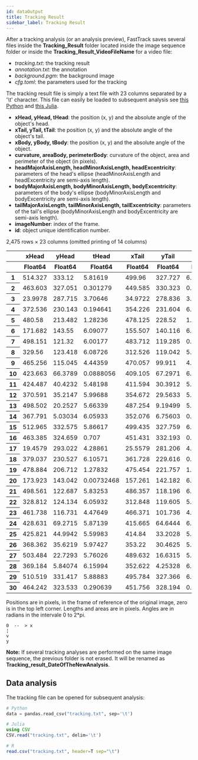 ```yaml
---
id: dataOutput
title: Tracking Result
sidebar_label: Tracking Result
---
```


After a tracking analysis (or an analysis preview), FastTrack saves several files inside the **Tracking_Result** folder located inside the image sequence folder or inside the **Tracking_Result_VideoFileName** for a video file:

* *tracking.txt*: the tracking result
* *annotation.txt*: the annotation
* *background.pgm*: the background image
* *cfg.toml*: the parameters used for the tracking

The tracking result file is simply a text file with 23 columns separated by a '\t' character. This file can easily be loaded to subsequent analysis see [this Python](https://www.fasttrack.sh/blog/2021/08/09/FastAnalysis-tuto) and [this Julia](https://www.fasttrack.sh/blog/2020/11/25/Data-analysis-julia).

* **xHead, yHead, tHead**: the position (x, y) and the absolute angle of the object's head.
* **xTail, yTail, tTail**: the position (x, y) and the absolute angle of the object's tail.
* **xBody, yBody, tBody**: the position (x, y) and the absolute angle of the object.
* **curvature, areaBody, perimeterBody**: curvature of the object, area and perimeter of the object (in pixels).
* **headMajorAxisLength, headMinorAxisLength, headExcentricity**: parameters of the head's ellipse (headMinorAxisLength and headExcentricity are semi-axis length).
* **bodyMajorAxisLength, bodyMinorAxisLength, bodyExcentricity**: parameters of the body's ellipse (bodyMinorAxisLength and bodyExcentricity are semi-axis length).
* **tailMajorAxisLength, tailMinorAxisLength, tailExcentricity**: parameters of the tail's ellipse (bodyMinorAxisLength and bodyExcentricity are semi-axis length).
* **imageNumber**: index of the frame.
* **id**: object unique identification number.

<table class="data-frame"><thead><tr><th></th><th>xHead</th><th>yHead</th><th>tHead</th><th>xTail</th><th>yTail</th><th>tTail</th><th>xBody</th><th>yBody</th><th>tBody</th></tr><tr><th></th><th>Float64</th><th>Float64</th><th>Float64</th><th>Float64</th><th>Float64</th><th>Float64</th><th>Float64</th><th>Float64</th><th>Float64</th></tr></thead><tbody><p>2,475 rows × 23 columns (omitted printing of 14 columns)</p><tr><th>1</th><td>514.327</td><td>333.12</td><td>5.81619</td><td>499.96</td><td>327.727</td><td>6.10226</td><td>508.345</td><td>330.876</td><td>5.94395</td></tr><tr><th>2</th><td>463.603</td><td>327.051</td><td>0.301279</td><td>449.585</td><td>330.323</td><td>0.245547</td><td>458.058</td><td>328.346</td><td>0.238877</td></tr><tr><th>3</th><td>23.9978</td><td>287.715</td><td>3.70646</td><td>34.9722</td><td>278.836</td><td>3.99819</td><td>29.2056</td><td>283.505</td><td>3.84844</td></tr><tr><th>4</th><td>372.536</td><td>230.143</td><td>0.194641</td><td>354.226</td><td>231.604</td><td>6.08737</td><td>364.822</td><td>230.759</td><td>0.0515087</td></tr><tr><th>5</th><td>480.58</td><td>213.482</td><td>1.28236</td><td>478.125</td><td>228.52</td><td>1.53303</td><td>479.428</td><td>220.543</td><td>1.42567</td></tr><tr><th>6</th><td>171.682</td><td>143.55</td><td>6.09077</td><td>155.507</td><td>140.116</td><td>6.1146</td><td>164.913</td><td>142.113</td><td>6.08216</td></tr><tr><th>7</th><td>498.151</td><td>121.32</td><td>6.00177</td><td>483.712</td><td>119.285</td><td>0.0223247</td><td>492.683</td><td>120.55</td><td>6.15298</td></tr><tr><th>8</th><td>329.56</td><td>123.418</td><td>6.08726</td><td>312.526</td><td>119.042</td><td>5.9098</td><td>322.531</td><td>121.614</td><td>6.01722</td></tr><tr><th>9</th><td>465.256</td><td>115.045</td><td>4.44359</td><td>470.057</td><td>99.911</td><td>4.40559</td><td>467.106</td><td>109.205</td><td>4.40862</td></tr><tr><th>10</th><td>423.663</td><td>66.3789</td><td>0.0888056</td><td>409.105</td><td>67.2971</td><td>6.12053</td><td>417.615</td><td>66.7623</td><td>0.0292602</td></tr><tr><th>11</th><td>424.487</td><td>40.4232</td><td>5.48198</td><td>411.594</td><td>30.3912</td><td>5.88869</td><td>418.96</td><td>36.1192</td><td>5.64923</td></tr><tr><th>12</th><td>370.591</td><td>35.2147</td><td>5.99688</td><td>354.672</td><td>29.5633</td><td>5.89121</td><td>364.007</td><td>32.8767</td><td>5.94008</td></tr><tr><th>13</th><td>498.502</td><td>20.2527</td><td>5.66339</td><td>487.254</td><td>9.19499</td><td>5.39497</td><td>493.758</td><td>15.5781</td><td>5.5026</td></tr><tr><th>14</th><td>367.791</td><td>5.03034</td><td>6.05933</td><td>352.076</td><td>6.75603</td><td>0.653641</td><td>361.12</td><td>5.75904</td><td>0.152688</td></tr><tr><th>15</th><td>512.965</td><td>332.575</td><td>5.86617</td><td>499.435</td><td>327.759</td><td>6.052</td><td>507.626</td><td>330.673</td><td>5.95102</td></tr><tr><th>16</th><td>463.385</td><td>324.659</td><td>0.707</td><td>451.431</td><td>332.193</td><td>0.246265</td><td>458.959</td><td>327.443</td><td>0.542368</td></tr><tr><th>17</th><td>19.4579</td><td>293.022</td><td>4.28861</td><td>25.5579</td><td>281.206</td><td>4.18379</td><td>21.8962</td><td>288.302</td><td>4.23379</td></tr><tr><th>18</th><td>379.037</td><td>230.527</td><td>6.10571</td><td>361.728</td><td>229.616</td><td>0.199343</td><td>371.74</td><td>230.144</td><td>6.25939</td></tr><tr><th>19</th><td>478.884</td><td>206.712</td><td>1.27832</td><td>475.454</td><td>221.757</td><td>1.40929</td><td>477.197</td><td>214.108</td><td>1.35472</td></tr><tr><th>20</th><td>173.923</td><td>143.042</td><td>0.00732468</td><td>157.261</td><td>142.182</td><td>6.00453</td><td>167.066</td><td>142.689</td><td>6.20403</td></tr><tr><th>21</th><td>498.561</td><td>122.687</td><td>5.83253</td><td>486.357</td><td>118.196</td><td>6.13893</td><td>493.718</td><td>120.906</td><td>5.95151</td></tr><tr><th>22</th><td>328.812</td><td>124.134</td><td>6.05932</td><td>312.848</td><td>119.605</td><td>5.98617</td><td>322.331</td><td>122.294</td><td>6.00901</td></tr><tr><th>23</th><td>461.738</td><td>116.731</td><td>4.47649</td><td>466.371</td><td>101.736</td><td>4.40285</td><td>463.615</td><td>110.656</td><td>4.41641</td></tr><tr><th>24</th><td>428.631</td><td>69.2715</td><td>5.87139</td><td>415.665</td><td>64.6444</td><td>6.13862</td><td>423.218</td><td>67.3364</td><td>5.96558</td></tr><tr><th>25</th><td>425.821</td><td>44.9942</td><td>5.59983</td><td>414.84</td><td>33.2028</td><td>5.37159</td><td>421.248</td><td>40.0897</td><td>5.461</td></tr><tr><th>26</th><td>368.362</td><td>35.6219</td><td>5.97427</td><td>353.22</td><td>30.4625</td><td>5.88261</td><td>362.109</td><td>33.4891</td><td>5.94605</td></tr><tr><th>27</th><td>503.484</td><td>22.7293</td><td>5.76026</td><td>489.632</td><td>16.6315</td><td>5.92136</td><td>497.924</td><td>20.2857</td><td>5.86668</td></tr><tr><th>28</th><td>369.184</td><td>5.84074</td><td>6.15994</td><td>352.622</td><td>4.25328</td><td>6.24787</td><td>362.144</td><td>5.16766</td><td>6.19236</td></tr><tr><th>29</th><td>510.519</td><td>331.417</td><td>5.88883</td><td>495.784</td><td>327.366</td><td>6.12889</td><td>504.484</td><td>329.758</td><td>6.02088</td></tr><tr><th>30</th><td>464.242</td><td>323.533</td><td>0.290639</td><td>451.756</td><td>328.194</td><td>0.532686</td><td>459.432</td><td>325.326</td><td>0.37736</td></tr><tr></tr></tbody></table>

Positions are in pixels, in the frame of reference of the original image, zero is in the top left corner. Lengths and areas are in pixels. Angles are in radians in the intervale 0 to 2*pi.

    0  --  > x  
    ¦  
    v  
    y  

**Note:** If several tracking analyses are performed on the same image sequence, the previous folder is not erased. It will be renamed as **Tracking_result_DateOfTheNewAnalysis**.

## Data analysis

The tracking file can be opened for subsequent analysis:
```python
# Python
data = pandas.read_csv("tracking.txt", sep='\t')
```

```julia
# Julia
using CSV
CSV.read("tracking.txt", delim='\t')
```

```R
# R
read.csv("tracking.txt", header=T sep="\t")
```

